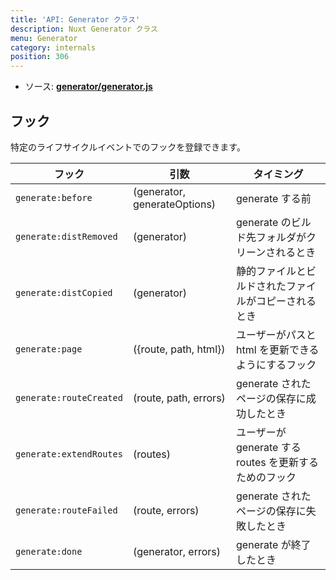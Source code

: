 ```yaml
---
title: 'API: Generator クラス'
description: Nuxt Generator クラス
menu: Generator
category: internals
position: 306
---
```


- ソース: **[generator/generator.js](https://github.com/nuxt/nuxt.js/blob/dev/packages/generator/src/generator.js)**

## フック

特定のライフサイクルイベントでのフックを登録できます。

| フック | 引数 | タイミング |
| --- | --- | --- |
| `generate:before` | (generator, generateOptions) | generate する前 |
| `generate:distRemoved` | (generator) | generate のビルド先フォルダがクリーンされるとき |
| `generate:distCopied` | (generator) | 静的ファイルとビルドされたファイルがコピーされるとき |
| `generate:page` | ({route, path, html}) | ユーザーがパスと html を更新できるようにするフック |
| `generate:routeCreated` | (route, path, errors) | generate されたページの保存に成功したとき |
| `generate:extendRoutes` | (routes) | ユーザーが generate する routes を更新するためのフック |
| `generate:routeFailed` | (route, errors) | generate されたページの保存に失敗したとき |
| `generate:done` | (generator, errors) | generate が終了したとき |
